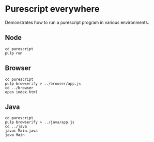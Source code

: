 Purescript everywhere
=====================

Demonstrates how to run a purescript program in various environments.

Node
----

```
cd purescript
pulp run
```

Browser
-------

```
cd purescript
pulp browserify > ../browser/app.js
cd ../browser
open index.html
```

Java
----

```
cd purescript
pulp browserify > ../java/app.js
cd ../java
javac Main.java
java Main
```
